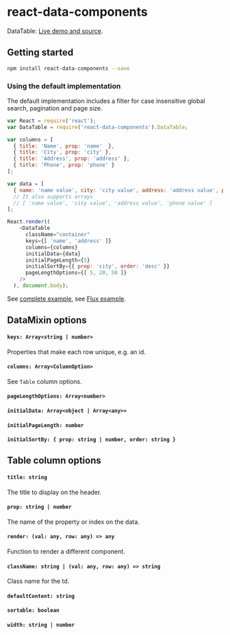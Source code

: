 # react-data-components

DataTable: [Live demo and source](http://jsbin.com/ziyawu/4/).

## Getting started

```sh
npm install react-data-components --save
```

### Using the default implementation

The default implementation includes a filter for case insensitive global search,
pagination and page size.

```javascript
var React = require('react');
var DataTable = require('react-data-components').DataTable;

var columns = [
  { title: 'Name', prop: 'name'  },
  { title: 'City', prop: 'city' },
  { title: 'Address', prop: 'address' },
  { title: 'Phone', prop: 'phone' }
];

var data = [
  { name: 'name value', city: 'city value', address: 'address value', phone: 'phone value' }
  // It also supports arrays
  // [ 'name value', 'city value', 'address value', 'phone value' ]
];

React.render((
    <DataTable
      className="container"
      keys={[ 'name', 'address' ]}
      columns={columns}
      initialData={data}
      initialPageLength={5}
      initialSortBy={{ prop: 'city', order: 'desc' }}
      pageLengthOptions={[ 5, 20, 50 ]}
    />
  ), document.body);
```

See [complete example](example/table/main.js), see [Flux example](example/flux/).

## DataMixin options

#### `keys: Array<string | number>`
Properties that make each row unique, e.g. an id.

#### `columns: Array<ColumnOption>`
See `Table` column options.

#### `pageLengthOptions: Array<number>`
#### `initialData: Array<object | Array<any>>`
#### `initialPageLength: number`
#### `initialSortBy: { prop: string | number, order: string }`

## Table column options

#### `title: string`
The title to display on the header.

#### `prop: string | number`
The name of the property or index on the data.

#### `render: (val: any, row: any) => any`
Function to render a different component.

#### `className: string | (val: any, row: any) => string`
Class name for the td.

#### `defaultContent: string`
#### `sortable: boolean`
#### `width: string | number`
